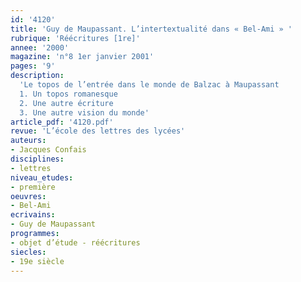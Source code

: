 ```yaml
---
id: '4120'
title: 'Guy de Maupassant. L’intertextualité dans « Bel-Ami » '
rubrique: 'Réécritures [1re]'
annee: '2000'
magazine: 'n°8 1er janvier 2001'
pages: '9'
description: 
  'Le topos de l’entrée dans le monde de Balzac à Maupassant
  1. Un topos romanesque
  2. Une autre écriture
  3. Une autre vision du monde'
article_pdf: '4120.pdf'
revue: 'L’école des lettres des lycées'
auteurs:
- Jacques Confais
disciplines:
- lettres
niveau_etudes:
- première
oeuvres:
- Bel-Ami
ecrivains:
- Guy de Maupassant
programmes:
- objet d’étude - réécritures
siecles:
- 19e siècle
---
```

